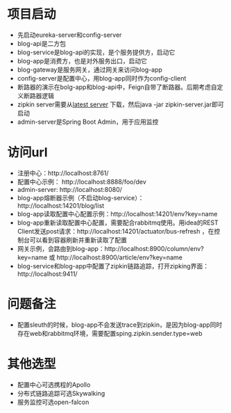 # 项目启动
- 先启动eureka-server和config-server
- blog-api是二方包
- blog-service是blog-api的实现，是个服务提供方，启动它
- blog-app是消费方，也是对外服务出口，启动它
- blog-gateway是服务网关，通过网关来访问blog-app
- config-server是配置中心，用blog-app同时作为config-client
- 断路器的演示在bolg-app和blog-api中，Feign自带了断路器。后期考虑自定义断路器逻辑
- zipkin server需要从[latest server](https://search.maven.org/remote_content?g=io.zipkin.java&a=zipkin-server&v=LATEST&c=exec) 下载，然后java -jar zipkin-server.jar即可启动
- admin-server是Spring Boot Admin，用于应用监控
# 访问url
- 注册中心：http://localhost:8761/
- 配置中心示例： http://localhost:8888/foo/dev
- admin-server: http://localhost:8080/
- blog-app熔断器示例（不启动blog-service）：http://localhost:14201/blog/list
- blog-app读取配置中心配置示例：http://localhost:14201/env?key=name
- blog-app重新读取配置中心配置，需要配合rabbitmq使用。用idea的REST Client发送post请求：http://localhost:14201/actuator/bus-refresh ，在控制台可以看到容器刷新并重新读取了配置
- 网关示例，会路由到blog-app：http://localhost:8900/column/env?key=name 或 http://localhost:8900/article/env?key=name
- blog-service和blog-app中配置了zipkin链路追踪，打开zipking界面：http://localhost:9411/

# 问题备注
- 配置sleuth的时候，blog-app不会发送trace到zipkin，是因为blog-app同时存在web和rabbitmq环境，需要配置sping.zipkin.sender.type=web

# 其他选型
- 配置中心可选携程的Apollo
- 分布式链路追踪可选Skywalking
- 服务监控可选open-falcon